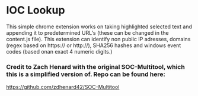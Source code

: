 # IOC Lookup
This simple chrome extension works on taking highlighted selected text and appending it to predetermined URL's (these can be changed in the content.js file). 
This extension can identify non public IP adresses, domains (regex based on https:// or http://), SHA256 hashes and windows event codes (based onan exact 4 numeric digits.)

### Credit to Zach Henard with the original SOC-Multitool, which this is a simplified version of. Repo can be found here:
https://github.com/zdhenard42/SOC-Multitool
